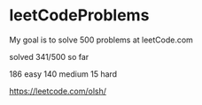 # leetCodeProblems
My goal is to solve 500 problems at leetCode.com

solved 341/500 so far

186 easy
140 medium
15 hard


https://leetcode.com/olsh/
